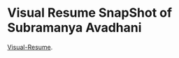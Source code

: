 # Visual Resume SnapShot of Subramanya Avadhani


<a href="VisualResume/SubramanyaAvadhani-Visual-Profile.pdf">Visual-Resume</a>.
